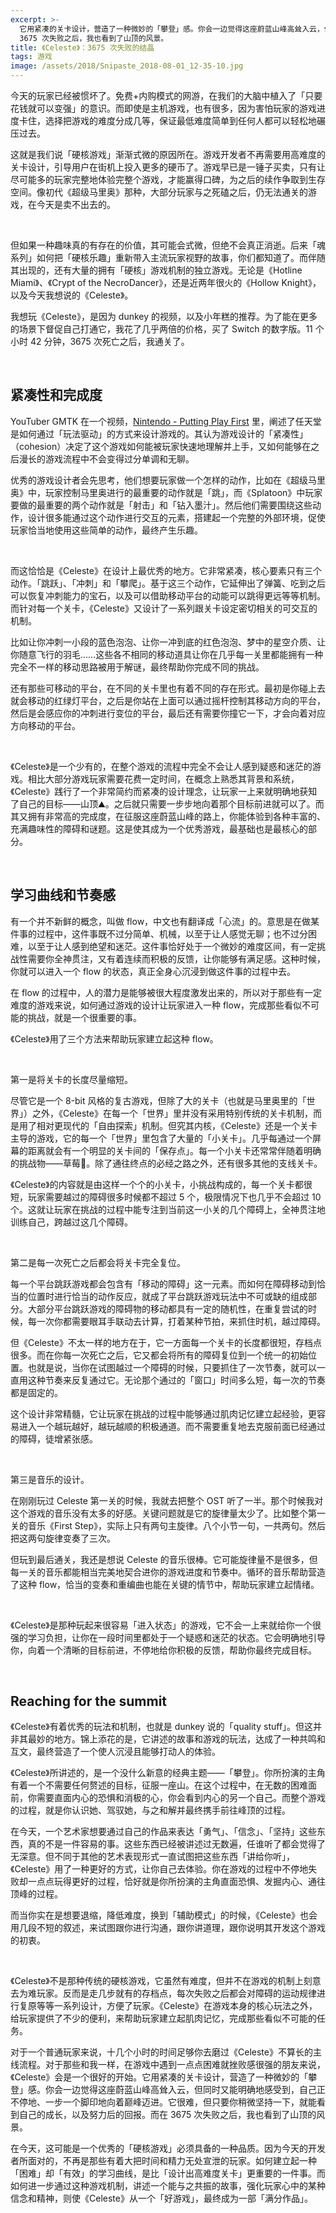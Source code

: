 ```yaml
---
excerpt: >-
  它用紧凑的关卡设计，营造了一种微妙的「攀登」感。你会一边觉得这座蔚蓝山峰高耸入云，但同时又能明确地感受到，自己正不停地、一步一个脚印地向着巅峰迈进。它很难，但只要你稍微坚持一下，就能看到自己的成长，以及努力后的回报。而在
  3675 次失败之后，我也看到了山顶的风景。
title: 《Celeste》：3675 次失败的结晶
tags: 游戏
image: /assets/2018/Snipaste_2018-08-01_12-35-10.jpg
---
```


今天的玩家已经被惯坏了。免费+内购模式的网游，在我们的大脑中植入了「只要花钱就可以变强」的意识。而即使是主机游戏，也有很多，因为害怕玩家的游戏进度卡住，选择把游戏的难度分成几等，保证最低难度简单到任何人都可以轻松地碾压过去。

这就是我们说「硬核游戏」渐渐式微的原因所在。游戏开发者不再需要用高难度的关卡设计，引导用户在街机上投入更多的硬币了。游戏早已是一锤子买卖，只有让尽可能多的玩家完整地体验完整个游戏，才能赢得口碑，为之后的续作争取到生存空间。像初代《超级马里奥》那种，大部分玩家与之死磕之后，仍无法通关的游戏，在今天是卖不出去的。

<br>

但如果一种趣味真的有存在的价值，其可能会式微，但绝不会真正消逝。后来「魂系列」如何把「硬核乐趣」重新带入主流玩家视野的故事，你们都知道了。而伴随其出现的，还有大量的拥有「硬核」游戏机制的独立游戏。无论是《Hotline Miami》、《Crypt of the NecroDancer》，还是近两年很火的《Hollow Knight》，以及今天我想说的《Celeste》。

我想玩《Celeste》，是因为 dunkey 的视频，以及小年糕的推荐。为了能在更多的场景下督促自己打通它，我花了几乎两倍的价格，买了 Switch 的数字版。11 个小时 42 分钟，3675 次死亡之后，我通关了。

<br>

## 紧凑性和完成度
YouTuber GMTK 在一个视频，[Nintendo - Putting Play First](https://www.youtube.com/watch?v=2u6HTG8LuXQ) 里，阐述了任天堂是如何通过「玩法驱动」的方式来设计游戏的。其认为游戏设计的「紧凑性」（cohesion）决定了这个游戏如何能被玩家快速地理解并上手，又如何能够在之后漫长的游戏流程中不会变得过分单调和无聊。

优秀的游戏设计者会先思考，他们想要玩家做一个怎样的动作，比如在《超级马里奥》中，玩家控制马里奥进行的最重要的动作就是「跳」，而《Splatoon》中玩家要做的最重要的两个动作就是「射击」和「钻入墨汁」。然后他们需要围绕这些动作，设计很多能通过这个动作进行交互的元素，搭建起一个完整的外部环境，促使玩家恰当地使用这些简单的动作，最终产生乐趣。

<br>

而这恰恰是《Celeste》在设计上最优秀的地方。它非常紧凑，核心要素只有三个动作。「跳跃」、「冲刺」和「攀爬」。基于这三个动作，它延伸出了弹簧、吃到之后可以恢复冲刺能力的宝石，以及可以借助移动平台的动能可以跳得更远等等机制。而针对每一个关卡，《Celeste》又设计了一系列跟关卡设定密切相关的可交互的机制。

比如让你冲刺一小段的蓝色泡泡、让你一冲到底的红色泡泡、梦中的星空介质、让你随意飞行的羽毛……这些各不相同的移动道具让你在几乎每一关里都能拥有一种完全不一样的移动思路被用于解谜，最终帮助你完成不同的挑战。

还有那些可移动的平台，在不同的关卡里也有着不同的存在形式。最初是你碰上去就会移动的红绿灯平台，之后是你站在上面可以通过摇杆控制其移动方向的平台，然后是会感应你的冲刺进行变位的平台，最后还有需要你撞它一下，才会向着对应方向移动的平台。

<br>

《Celeste》是一个少有的，在整个游戏的流程中完全不会让人感到疑惑和迷茫的游戏。相比大部分游戏玩家需要花费一定时间，在概念上熟悉其背景和系统，《Celeste》践行了一个非常简约而紧凑的设计理念，让玩家一上来就明确地获知了自己的目标——山顶⛰️。之后就只需要一步步地向着那个目标前进就可以了。而其又拥有非常高的完成度，在征服这座蔚蓝山峰的路上，你能体验到各种丰富的、充满趣味性的障碍和谜题。这是使其成为一个优秀游戏，最基础也是最核心的部分。

<br>

## 学习曲线和节奏感
有一个并不新鲜的概念，叫做 flow，中文也有翻译成「心流」的。意思是在做某件事的过程中，这件事既不过分简单、机械，以至于让人感觉无聊；也不过分困难，以至于让人感到绝望和迷茫。这件事恰好处于一个微妙的难度区间，有一定挑战性需要你全神贯注，又有着连续而积极的反馈，让你能够有满足感。这种时候，你就可以进入一个 flow 的状态，真正全身心沉浸到做这件事的过程中去。

在 flow 的过程中，人的潜力是能够被很大程度激发出来的，所以对于那些有一定难度的游戏来说，如何通过游戏的设计让玩家进入一种 flow，完成那些看似不可能的挑战，就是一个很重要的事。

《Celeste》用了三个方法来帮助玩家建立起这种 flow。

<br>

第一是将关卡的长度尽量缩短。

尽管它是一个 8-bit 风格的复古游戏，但除了大的关卡（也就是马里奥里的「世界」）之外，《Celeste》在每一个「世界」里并没有采用特别传统的关卡机制，而是用了相对更现代的「自由探索」机制。但究其内核，《Celeste》还是一个关卡主导的游戏，它的每一个「世界」里包含了大量的「小关卡」。几乎每通过一个屏幕的距离就会有一个明显的关卡间的「保存点」。每一个小关卡还常常伴随着明确的挑战物——草莓🍓。除了通往终点的必经之路之外，还有很多其他的支线关卡。

《Celeste》的内容就是由这样一个个的小关卡，小挑战构成的，每一个关卡都很短，玩家需要越过的障碍很多时候都不超过 5 个，极限情况下也几乎不会超过 10 个。这就让玩家在挑战的过程中能专注到当前这一小关的几个障碍上，全神贯注地训练自己，跨越过这几个障碍。

<br>

第二是每一次死亡之后都会将关卡完全复位。

每一个平台跳跃游戏都会包含有「移动的障碍」这一元素。而如何在障碍移动到恰当的位置时进行恰当的动作反应，就成了平台跳跃游戏玩法中不可或缺的组成部分。大部分平台跳跃游戏的障碍物的移动都具有一定的随机性，在重复尝试的时候，每一次你都需要眼耳手联动去计算，打着某种节拍，来抓住时机，越过障碍。

但《Celeste》不太一样的地方在于，它一方面每一个关卡的长度都很短，存档点很多。而在你每一次死亡之后，它又都会将所有的障碍复位到一个统一的初始位置。也就是说，当你在试图越过一个障碍的时候，只要抓住了一次节奏，就可以一直用这种节奏来反复通过它。无论那个通过的「窗口」时间多么短，每一次的节奏都是固定的。

这个设计非常精髓，它让玩家在挑战的过程中能够通过肌肉记忆建立起经验，更容易进入一个越玩越好，越玩越顺的积极通道。而不需要重复地去克服前面已经通过的障碍，徒增紧张感。

<br>

第三是音乐的设计。

在刚刚玩过 Celeste 第一关的时候，我就去把整个 OST 听了一半。那个时候我对这个游戏的音乐没有太多的好感。关键问题就是它的旋律量太少了。比如整个第一关的音乐《First Step》，实际上只有两句主旋律。八个小节一句，一共两句。然后把这两句旋律变奏了三次。

但玩到最后通关，我还是想说 Celeste 的音乐很棒。它可能旋律量不是很多，但每一关的音乐都能相当完美地契合进你的游戏进度和节奏中。循环的音乐帮助营造了这种 flow，恰当的变奏和重编曲也能在关键的情节中，帮助玩家建立起情绪。

<br>

《Celeste》是那种玩起来很容易「进入状态」的游戏，它不会一上来就给你一个很强的学习负担，让你在一段时间里都处于一个疑惑和迷茫的状态。它会明确地引导你，向着一个清晰的目标前进，不停地给你积极的反馈，帮助你最终完成目标。

<br>

## Reaching for the summit
《Celeste》有着优秀的玩法和机制，也就是 dunkey 说的「quality stuff」。但这并非其最妙的地方。锦上添花的是，它讲述的故事和游戏的玩法，达成了一种共鸣和互文，最终营造了一个使人沉浸且能够打动人的体验。

《Celeste》所讲述的，是一个没什么新意的经典主题——「攀登」。你所扮演的主角有着一个不需要任何赘述的目标，征服一座山。在这个过程中，在无数的困难面前，你需要直面内心的恐惧和消极的心，你会看到内心的另一个自己。而整个游戏的过程，就是你认识她、驾驭她，与之和解并最终携手前往峰顶的过程。

在今天，一个艺术家想要通过自己的作品来表达「勇气」、「信念」、「坚持」这些东西，真的不是一件容易的事。这些东西已经被讲述过无数遍，任谁听了都会觉得了无深意。但不同于其他的艺术表现形式一直试图把这些东西「讲给你听」，《Celeste》用了一种更好的方式，让你自己去体验。你在游戏的过程中不停地失败却一点点玩得更好的过程，恰好就是你所扮演的主角直面恐惧、发掘内心、通往顶峰的过程。

而当你实在是想要退缩，降低难度，换到「辅助模式」的时候，《Celeste》也会用几段不短的叙述，来试图跟你进行沟通，跟你讲道理，跟你说明其开发这个游戏的初衷。

<br>

《Celeste》不是那种传统的硬核游戏，它虽然有难度，但并不在游戏的机制上刻意去为难玩家。反而是走几步就有的存档点，每次失败之后都会对障碍的运动规律进行复原等等一系列设计，方便了玩家。《Celeste》在游戏本身的核心玩法之外，给玩家提供了不少的便利，来帮助玩家建立起肌肉记忆，完成那些看似不可能的任务。

对于一个普通玩家来说，十几个小时的时间足够你去磨过《Celeste》不算长的主线流程。对于那些和我一样，在游戏中遇到一点点困难就挫败感很强的朋友来说，《Celeste》会是一个很好的开始。它用紧凑的关卡设计，营造了一种微妙的「攀登」感。你会一边觉得这座蔚蓝山峰高耸入云，但同时又能明确地感受到，自己正不停地、一步一个脚印地向着巅峰迈进。它很难，但只要你稍微坚持一下，就能看到自己的成长，以及努力后的回报。而在 3675 次失败之后，我也看到了山顶的风景。

在今天，这可能是一个优秀的「硬核游戏」必须具备的一种品质。因为今天的开发者所面对的，不再是那些有着大把时间和精力无处宣泄的玩家。如何建立起一种「困难」却「有效」的学习曲线，是比「设计出高难度关卡」更重要的一件事。而如何进一步通过这种游戏机制，讲述一个能与之共振的故事，强化玩家心中的某种信念和精神，则使《Celeste》从一个「好游戏」，最终成为一部「满分作品」。
